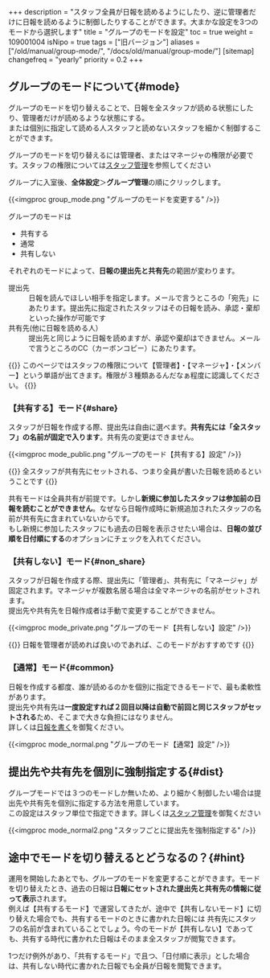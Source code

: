 +++
description = "スタッフ全員が日報を読めるようにしたり、逆に管理者だけに日報を読めるように制御したりすることができます。大まかな設定を3つのモードから選択します"
title = "グループのモードを設定"
toc = true
weight = 109001004
isNipo = true
tags = ["旧バージョン"]
aliases = ["/old/manual/group-mode/", "/docs/old/manual/group-mode/"]
[sitemap]
  changefreq = "yearly"
  priority = 0.2
+++


## グループのモードについて{#mode}

グループのモードを切り替えることで、日報を全スタッフが読める状態にしたり、管理者だけが読めるような状態にする。  
または個別に指定して読める人スタッフと読めないスタッフを細かく制御することができます。

グループのモードを切り替えるには管理者、またはマネージャの権限が必要です。スタッフの権限については[スタッフ管理](/legacy/manual/staff-manage/)を参照してください

グループに入室後、**全体設定**＞**グループ管理**の順にクリックします。

{{<imgproc group_mode.png "グループのモードを変更する" />}}

グループのモードは

- 共有する
- 通常
- 共有しない

それぞれのモードによって、**日報の提出先と共有先**の範囲が変わります。

<dl class="basic">
  <dt>提出先</dt>
  <dd>日報を読んでほしい相手を指定します。メールで言うところの「宛先」にあたります。提出先に指定されたスタッフはその日報を読み、承認・棄却といった操作が可能です</dd>
  <dt>共有先(他に日報を読める人）</dt>
  <dd>提出先と同じように日報を読めますが、承認や棄却はできません。メールで言うところのCC（カーボンコピー）にあたります。</dd>
</dl>

{{<alice pos="left" icon="default">}}
このページではスタッフの権限について【管理者】・【マネージャ】・【メンバー】という単語が出てきます。権限が３種類あるんだなぁ程度に認識してください。
{{</alice>}}

### 【共有する】モード{#share}

スタッフが日報を作成する際、提出先は自由に選べます。**共有先には「全スタッフ」の名前が固定で入ります**。共有先の変更はできません。

{{<imgproc mode_public.png "グループのモード【共有する】設定" />}}

{{<alice pos="left" icon="default">}}
全スタッフが共有先にセットされる、つまり全員が書いた日報を読めるということです
{{</alice>}}

共有モードは全員共有が前提です。しかし**新規に参加したスタッフは参加前の日報を読むことができません**。なぜなら日報作成時に新規追加されたスタッフの名前が共有先に含まれていないからです。  
もし新規に参加したスタッフにも過去の日報を表示させたい場合は、**日報の並び順を日付順にする**のオプションにチェックを入れてください。  

### 【共有しない】モード{#non_share}

スタッフが日報を作成する際、提出先に「管理者」、共有先に「マネージャ」が固定されます。マネージャが複数名居る場合は全マネージャの名前がセットされます。  
提出先や共有先を日報作成者は手動で変更することができません。

{{<imgproc mode_private.png "グループのモード【共有しない】設定" />}}

{{<alice pos="left" icon="default">}}
日報を管理者が読めれば良いのであれば、このモードがおすすめです
{{</alice>}}

### 【通常】モード{#common}

日報を作成する都度、誰が読めるのかを個別に指定できるモードで、最も柔軟性があります。  
提出先や共有先は**一度設定すれば２回目以降は自動で前回と同じスタッフがセットされる**ため、そこまで大きな負担にはなりません。  
詳しくは[日報を書く](/legacy/manual/write-report/)を御覧ください。

{{<imgproc mode_normal.png "グループのモード【通常】設定" />}}

## 提出先や共有先を個別に強制指定する{#dist}

グループモードでは３つのモードしか無いため、より細かく制御したい場合は提出先や共有先を個別に指定する方法を用意しています。  
この設定はスタッフ単位で指定できます。詳しくは[スタッフ管理](/legacy/manual/staff-manage/)を御覧ください

{{<imgproc mode_normal2.png "スタッフごとに提出先を強制指定する" />}}

## 途中でモードを切り替えるとどうなるの？{#hint}

運用を開始したあとでも、グループのモードを変更することができます。モードを切り替えたとき、過去の日報は**日報にセットされた提出先と共有先の情報に従って表示**されます。  
例えば【共有するモード】で運営してきたが、途中で【共有しないモード】に切り替えた場合でも、共有するモードのときに書かれた日報には
共有先にスタッフの名前が含まれていることでしょう。今のモードが【共有しない】であっても、共有する時代に書かれた日報はそのまま全スタッフが閲覧できます。  

1つだけ例外があり、「共有するモード」で且つ、「日付順に表示」とした場合は、共有しない時代に書かれた日報でも全員が日報を閲覧できます。
